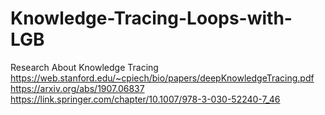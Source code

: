 # Knowledge-Tracing-Loops-with-LGB

Research About Knowledge Tracing
https://web.stanford.edu/~cpiech/bio/papers/deepKnowledgeTracing.pdf
https://arxiv.org/abs/1907.06837
https://link.springer.com/chapter/10.1007/978-3-030-52240-7_46
